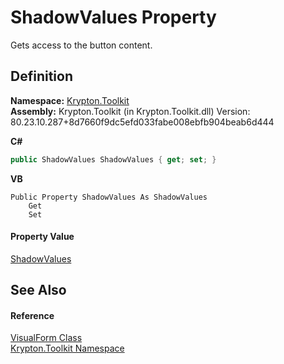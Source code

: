 # ShadowValues Property


Gets access to the button content.



## Definition
**Namespace:** <a href="79d2eac2-21f4-54ff-7552-b20c33c30600.md">Krypton.Toolkit</a>  
**Assembly:** Krypton.Toolkit (in Krypton.Toolkit.dll) Version: 80.23.10.287+8d7660f9dc5efd033fabe008ebfb904beab6d444

**C#**
``` C#
public ShadowValues ShadowValues { get; set; }
```
**VB**
``` VB
Public Property ShadowValues As ShadowValues
	Get
	Set
```



#### Property Value
<a href="4d204e23-e22e-29ac-d2bc-a2a297688f00.md">ShadowValues</a>

## See Also


#### Reference
<a href="bd185a29-8954-1412-8e7c-67631bab3d9c.md">VisualForm Class</a>  
<a href="79d2eac2-21f4-54ff-7552-b20c33c30600.md">Krypton.Toolkit Namespace</a>  
